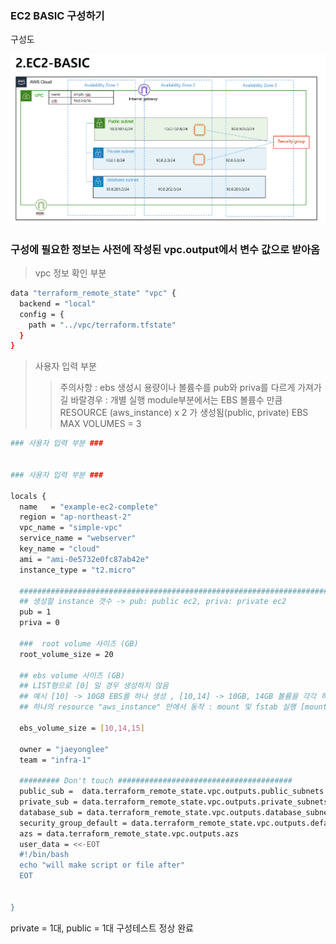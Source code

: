 ### EC2 BASIC 구성하기 

구성도 

![ec2](../img/EC2.PNG)

### 구성에 필요한 정보는  사전에 작성된 vpc.output에서 변수 값으로 받아옴


>vpc 정보 확인 부분 
```bash
data "terraform_remote_state" "vpc" {
  backend = "local"
  config = {
    path = "../vpc/terraform.tfstate"
  }
}
```

>사용자 입력 부분 
>> 주의사항 : ebs 생성시 용량이나 볼륨수를 pub와  priva를 다르게 가져가길 바랄경우 : 개별 실행
>> module부분에서는 EBS 볼륨수 만큼 RESOURCE (aws_instance) x 2 가 생성됨(public, private)
>> EBS MAX VOLUMES = 3

``` bash
### 사용자 입력 부분 ###


### 사용자 입력 부분 ###

locals {
  name   = "example-ec2-complete"
  region = "ap-northeast-2"
  vpc_name = "simple-vpc"
  service_name = "webserver"
  key_name = "cloud"
  ami = "ami-0e5732e0fc87ab42e"
  instance_type = "t2.micro"

  ########################################################################
  ## 생성할 instance 갯수 -> pub: public ec2, priva: private ec2
  pub = 1        
  priva = 0      
  
  ###  root volume 사이즈 (GB)
  root_volume_size = 20

  ## ebs volume 사이즈 (GB)
  ## LIST형으로 [0] 일 경우 생성하지 않음
  ## 예시 [10] -> 10GB EBS를 하나 생성 , [10,14] -> 10GB, 14GB 볼륨을 각각 하나씩 생성
  ## 하나의 resource "aws_instance" 안에서 동작 : mount 및 fstab 실행 [mount point : /data1,/data2,/data3]
  
  ebs_volume_size = [10,14,15] 
  
  owner = "jaeyonglee"
  team = "infra-1"
  
  ######### Don't touch #######################################
  public_sub =  data.terraform_remote_state.vpc.outputs.public_subnets
  private_sub = data.terraform_remote_state.vpc.outputs.private_subnets
  database_sub = data.terraform_remote_state.vpc.outputs.database_subnets
  security_group_default = data.terraform_remote_state.vpc.outputs.default_security_group_id
  azs = data.terraform_remote_state.vpc.outputs.azs
  user_data = <<-EOT
  #!/bin/bash
  echo "will make script or file after"
  EOT


}

```

private = 1대, public = 1대 구성테스트 정상 완료 

